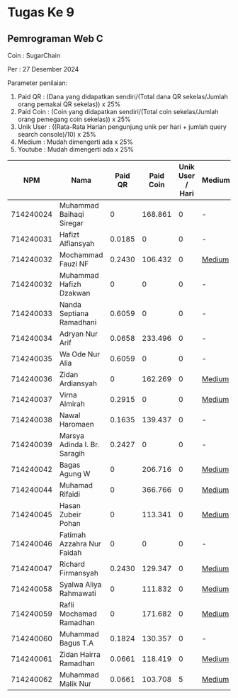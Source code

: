 # Tugas Ke 9

## Pemrograman Web C
Coin : SugarChain

Per : 27 Desember 2024

Parameter penilaian:
1. Paid QR : (Dana yang didapatkan sendiri/(Total dana QR sekelas/Jumlah orang pemakai QR sekelas))  x  25%
2. Paid Coin : (Coin yang didapatkan sendiri/(Total coin sekelas/Jumlah orang pemegang coin sekelas))  x  25%
3. Unik User : ((Rata-Rata Harian pengunjung unik per hari + jumlah query search console)/10) x 25%
4. Medium : Mudah dimengerti ada x 25%
5. Youtube : Mudah dimengerti ada x 25%

| NPM       | Nama                              | Paid QR | Paid Coin | Unik User / Hari | Medium | Youtube | Nilai |
|-----------|-----------------------------------|---------|-----------|------------------|--------|---------|-------|
| 714240024 | Muhammad Baihaqi Siregar         | 0       | 168.861         | 0                | -      | -       | 0     |
| 714240031 | Hafizt Alfiansyah                | 0.0185       | 0         | 0                | -      | -       | 0     |
| 714240032 | Mochammad Fauzi NF               | 0.2430       | 106.432         | 0                | [Medium](https://medium.com/@nurfadilahmfauzi/cara-menggunakan-es-module-jscroot-untuk-import-function-renderhtml-onclick-dan-setinner-719b130b998f)      | [Youtube](https://youtu.be/4OMEiHQfhy4)        | -       | 0     |
| 714240032 | Muhammad Hafizh Dzakwan          | 0       | 0         | 0                | -      | -       | 0     |
| 714240033 | Nanda Septiana Ramadhani         | 0.6059       | 0         | 0                | -      | -       | 0     |
| 714240034 | Adryan Nur Arif                  | 0.0658       | 233.496         | 0                | -      | -       | 0     |
| 714240035 | Wa Ode Nur Alia                  | 0.6059      | 0         | 0                | -      | -       | 0     |
| 714240036 | Zidan Ardiansyah                 | 0       | 162.269         | 0                | [Medium](https://medium.com/@cakleghid/cara-menggunakan-es-module-jscroot-untuk-import-function-renderhtml-onclick-dan-setinner-e6096eff6ea5)      |[Youtube](https://youtu.be/aJ6HYGo3Ams?si=Rdn81x3xsjKzF7U5)       | 0     |
| 714240037 | Virna Almirah                    | 0.2915       | 0         | 0                | [Medium](https://medium.com/@virnalmirah/cara-penggunaan-es-module-menggunakan-jscroot-dengan-import-fungsi-renderhtml-onclick-dan-setinner-51a2eb81fb93)      | -       | 0     |
| 714240038 | Nawal Haromaen                   | 0.1635       | 139.437         | 0                | -   | -       | 0     |
| 714240039 | Marsya Adinda I. Br. Saragih     | 0.2427       | 0         | 0                | -      | -       | 0     |
| 714240042 | Bagas Agung W                    | 0       | 206.716         | 0                | [Medium](https://medium.com/@zenkun.enterkill13/cara-menggunakan-es-module-jscroot-untuk-import-function-renderhtml-onclick-dan-setinner-34170e8b25a7)      | [Youtube](https://youtu.be/5l5VM6qB1Bs)       | 0     |
| 714240044 | Muhamad Rifaidi                  | 0       | 366.766         | 0                |[Medium](https://medium.com/@vilamica17/cara-penggunaan-es-module-menggunakan-jscroot-dengan-import-fungsi-renderhtml-onclick-dan-setinner-a3187d0779e5)     |[YouTube](https://youtu.be/xEX0wLnFnFU)     | 0     |
| 714240045 | Hasan Zubeir Pohan               | 0       | 113.341         | 0                | [Medium](https://medium.com/@hasanpohan035/langkah-langkah-menggunakan-es-module-jscroot-untuk-import-function-renderhtml-onclick-dan-c0b66d24312e)      | -       | 0     |
| 714240046 | Fatimah Azzahra Nur Faidah       | 0       | 0         | 0                | -      | -       | 0     |
| 714240047 | Richard Firmansyah               | 0.2430       | 129.347         | 0              |[Medium](https://medium.com/@richardfirmansyah57/cara-menggunakan-es-module-jscroot-untuk-import-function-renderhtml-onclick-dan-setinner-281f107d8655)   | [YouTube](https://youtu.be/9qbb0eHlYOM?si=3hnl_xMBBoLrpH3U) | 0     |
| 714240058 | Syalwa Aliya Rahmawati           | 0       | 111.832         | 0                | [Medium](https://medium.com/@syalwalyrh/penggunaan-es-module-menggunakan-jscroot-dengan-import-fungsi-renderhtml-onclick-dan-setinner-8598ca0169cc)      | -       | 0     |
| 714240059 | Rafli Mochamad Ramadhan          | 0       | 171.682         | 0                | [Medium](https://medium.com/@raflimramadhan.204/cara-menggunakan-es-module-jscroot-untuk-import-function-renderhtml-onclick-dan-setinner-648a9bae1cd9)      | -       | 0     |
| 714240060 | Muhammad Bagus T.A               | 0.1824       | 130.357         | 0                | -      | -       | 0     |
| 714240061 | Zidan Hairra Ramadhan            | 0.0661       | 118.419         | 0                | [Medium](https://medium.com/@zidanramadhan950/cara-menggunakan-es-module-jscroot-untuk-import-function-renderhtml-onclick-dan-setinner-1c0bd559b514)     | [youtube](https://youtu.be/2SPUblB1FkI)      | 0     |
| 714240062 | Muhammad Malik Nur               | 0.0661       | 103.708         | 5                | [Medium](https://medium.com/@kamalputra1177/cara-pakai-es-module-jscroot-buat-import-function-renderhtml-onclick-setinner-729ca11ce306)      | [Youtube](https://youtu.be/spqkjyXhgnI)       | 0     |